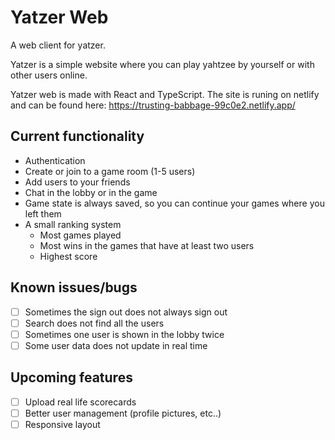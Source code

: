 # Yatzer Web

A web client for yatzer.

Yatzer is a simple website where you can play yahtzee by yourself or with other users online.

Yatzer web is made with React and TypeScript. The site is runing on netlify and can be found here: https://trusting-babbage-99c0e2.netlify.app/

## Current functionality

* Authentication
* Create or join to a game room (1-5 users)
* Add users to your friends
* Chat in the lobby or in the game
* Game state is always saved, so you can continue your games where you left them
* A small ranking system
    * Most games played
    * Most wins in the games that have at least two users
    * Highest score

## Known issues/bugs

- [ ] Sometimes the sign out does not always sign out
- [ ] Search does not find all the users
- [ ] Sometimes one user is shown in the lobby twice
- [ ] Some user data does not update in real time

## Upcoming features

- [ ] Upload real life scorecards
- [ ] Better user management (profile pictures, etc..)
- [ ] Responsive layout